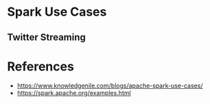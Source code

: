 # Spark Use Cases

## Twitter Streaming



# References

- https://www.knowledgenile.com/blogs/apache-spark-use-cases/
- https://spark.apache.org/examples.html
